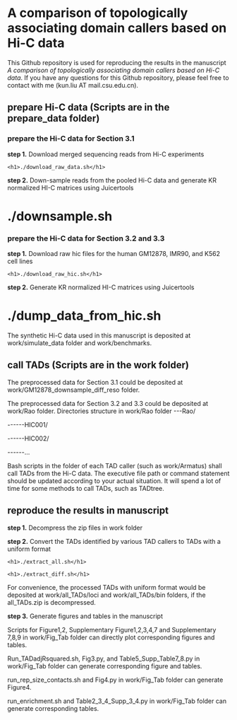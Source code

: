 # A comparison of topologically associating domain callers based on Hi-C data

This Github repository is used for reproducing the results in the manuscript *A comparison of topologically associating domain callers based on Hi-C data*. If you have any questions for this Github repository, please feel free to contact with me (kun.liu AT mail.csu.edu.cn).

## prepare Hi-C data (Scripts are in the prepare_data folder)

### prepare the Hi-C data for Section 3.1

**step 1.**    Download merged sequencing reads from Hi-C experiments

	<h1>./download_raw_data.sh</h1>
	
**step 2.**    Down-sample reads from the pooled Hi-C data and generate KR normalized HI-C matrices using Juicertools 
	<h1>./downsample.sh</h1>

### prepare the Hi-C data for Section 3.2 and 3.3

**step 1.**    Download raw hic files for the human GM12878, IMR90, and K562 cell lines 

	<h1>./download_raw_hic.sh</h1>
	
**step 2.**    Generate KR normalized HI-C matrices using Juicertools 
	<h1>./dump_data_from_hic.sh</h1>

The synthetic Hi-C data used in this manuscript is deposited at work/simulate_data folder and work/benchmarks.

## call TADs (Scripts are in the work folder)

The preprocessed data for Section 3.1 could be deposited at work/GM12878_downsample_diff_reso folder.

The preprocessed data for Section 3.2 and 3.3 could be deposited at work/Rao folder.
Directories structure in work/Rao folder
---Rao/

------HIC001/

------HIC002/

------...

Bash scripts in the folder of each TAD caller (such as work/Armatus) shall call TADs from the Hi-C data. The executive file path or command statement should be updated according to your actual situation. It will spend a lot of time for some methods to call TADs, such as TADtree. 

## reproduce the results in manuscript

**step 1.** Decompress the zip files in work folder

**step 2.** Convert the TADs identified by various TAD callers to TADs with a uniform format

	<h1>./extract_all.sh</h1>

	<h1>./extract_diff.sh</h1>

For convenience, the processed TADs with uniform format would be deposited at work/all_TADs/loci and work/all_TADs/bin folders, if the all_TADs.zip is decompressed.

**step 3.** Generate figures and tables in the manuscript 

Scripts for Figure1,2, Supplementary Figure1,2,3,4,7 and Supplementary 7,8,9 in work/Fig_Tab folder can directly plot corresponding figures and tables.

Run_TADadjRsquared.sh, Fig3.py, and Table5_Supp_Table7_8.py in work/Fig_Tab folder can generate corresponding figure and tables.

run_rep_size_contacts.sh and Fig4.py in work/Fig_Tab folder can generate Figure4.

run_enrichment.sh and Table2_3_4_Supp_3_4.py in work/Fig_Tab folder can generate corresponding tables.
